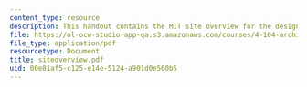 ```yaml
---
content_type: resource
description: This handout contains the MIT site overview for the design project.
file: https://ol-ocw-studio-app-qa.s3.amazonaws.com/courses/4-104-architecture-studio-intentions-spring-2005/00e81af5c125e14e5124a901d0e560b5_siteoverview.pdf
file_type: application/pdf
resourcetype: Document
title: siteoverview.pdf
uid: 00e81af5-c125-e14e-5124-a901d0e560b5
---
```

